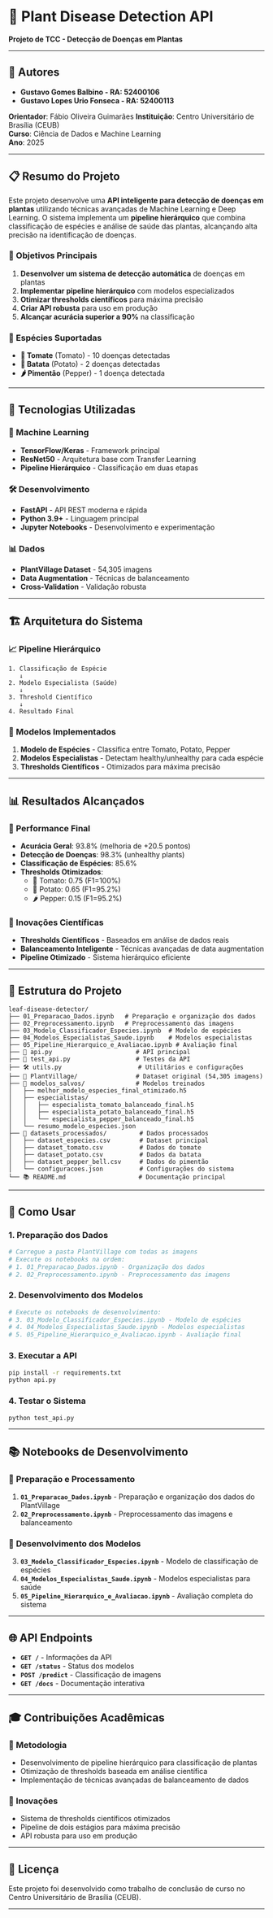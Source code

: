 # 🌱 Plant Disease Detection API

**Projeto de TCC - Detecção de Doenças em Plantas**

---

## 👥 Autores

- **Gustavo Gomes Balbino - RA: 52400106**
- **Gustavo Lopes Urio Fonseca - RA: 52400113**

**Orientador**: Fábio Oliveira Guimarães 
**Instituição**: Centro Universitário de Brasília (CEUB)  
**Curso**: Ciência de Dados e Machine Learning  
**Ano**: 2025

---

## 📋 Resumo do Projeto

Este projeto desenvolve uma **API inteligente para detecção de doenças em plantas** utilizando técnicas avançadas de Machine Learning e Deep Learning. O sistema implementa um **pipeline hierárquico** que combina classificação de espécies e análise de saúde das plantas, alcançando alta precisão na identificação de doenças.

### 🎯 Objetivos Principais

1. **Desenvolver um sistema de detecção automática** de doenças em plantas
2. **Implementar pipeline hierárquico** com modelos especializados
3. **Otimizar thresholds científicos** para máxima precisão
4. **Criar API robusta** para uso em produção
5. **Alcançar acurácia superior a 90%** na classificação

### 🌿 Espécies Suportadas

- **🍅 Tomate** (Tomato) - 10 doenças detectadas
- **🥔 Batata** (Potato) - 2 doenças detectadas  
- **🌶️ Pimentão** (Pepper) - 1 doença detectada

---

## 🚀 Tecnologias Utilizadas

### 🤖 Machine Learning
- **TensorFlow/Keras** - Framework principal
- **ResNet50** - Arquitetura base com Transfer Learning
- **Pipeline Hierárquico** - Classificação em duas etapas

### 🛠️ Desenvolvimento
- **FastAPI** - API REST moderna e rápida
- **Python 3.9+** - Linguagem principal
- **Jupyter Notebooks** - Desenvolvimento e experimentação

### 📊 Dados
- **PlantVillage Dataset** - 54,305 imagens
- **Data Augmentation** - Técnicas de balanceamento
- **Cross-Validation** - Validação robusta

---

## 🏗️ Arquitetura do Sistema

### 📈 Pipeline Hierárquico

```
1. Classificação de Espécie
   ↓
2. Modelo Especialista (Saúde)
   ↓  
3. Threshold Científico
   ↓
4. Resultado Final
```

### 🧠 Modelos Implementados

1. **Modelo de Espécies** - Classifica entre Tomato, Potato, Pepper
2. **Modelos Especialistas** - Detectam healthy/unhealthy para cada espécie
3. **Thresholds Científicos** - Otimizados para máxima precisão

---

## 📊 Resultados Alcançados

### 🎯 Performance Final
- **Acurácia Geral**: 93.8% (melhoria de +20.5 pontos)
- **Detecção de Doenças**: 98.3% (unhealthy plants)
- **Classificação de Espécies**: 85.6%
- **Thresholds Otimizados**:
  - 🍅 Tomato: 0.75 (F1=100%)
  - 🥔 Potato: 0.65 (F1=95.2%)
  - 🌶️ Pepper: 0.15 (F1=95.2%)

### 🔬 Inovações Científicas
- **Thresholds Científicos** - Baseados em análise de dados reais
- **Balanceamento Inteligente** - Técnicas avançadas de data augmentation
- **Pipeline Otimizado** - Sistema hierárquico eficiente

---

## 📁 Estrutura do Projeto

```
leaf-disease-detector/
├── 01_Preparacao_Dados.ipynb   # Preparação e organização dos dados
├── 02_Preprocessamento.ipynb   # Preprocessamento das imagens
├── 03_Modelo_Classificador_Especies.ipynb  # Modelo de espécies
├── 04_Modelos_Especialistas_Saude.ipynb    # Modelos especialistas
├── 05_Pipeline_Hierarquico_e_Avaliacao.ipynb # Avaliação final
├── 🚀 api.py                       # API principal
├── 🧪 test_api.py                  # Testes da API
├── 🛠️ utils.py                     # Utilitários e configurações
├── 📁 PlantVillage/                # Dataset original (54,305 imagens)
├── 📁 modelos_salvos/              # Modelos treinados
│   ├── melhor_modelo_especies_final_otimizado.h5
│   ├── especialistas/
│   │   ├── especialista_tomato_balanceado_final.h5
│   │   ├── especialista_potato_balanceado_final.h5
│   │   └── especialista_pepper_balanceado_final.h5
│   └── resumo_modelo_especies.json
├── 📁 datasets_processados/         # Dados processados
│   ├── dataset_especies.csv        # Dataset principal
│   ├── dataset_tomato.csv          # Dados do tomate
│   ├── dataset_potato.csv          # Dados da batata
│   ├── dataset_pepper_bell.csv     # Dados do pimentão
│   └── configuracoes.json          # Configurações do sistema
└── 📚 README.md                    # Documentação principal
```

---

## 🚀 Como Usar

### 1. Preparação dos Dados
```bash
# Carregue a pasta PlantVillage com todas as imagens
# Execute os notebooks na ordem:
# 1. 01_Preparacao_Dados.ipynb - Organização dos dados
# 2. 02_Preprocessamento.ipynb - Preprocessamento das imagens
```

### 2. Desenvolvimento dos Modelos
```bash
# Execute os notebooks de desenvolvimento:
# 3. 03_Modelo_Classificador_Especies.ipynb - Modelo de espécies
# 4. 04_Modelos_Especialistas_Saude.ipynb - Modelos especialistas
# 5. 05_Pipeline_Hierarquico_e_Avaliacao.ipynb - Avaliação final
```

### 3. Executar a API
```bash
pip install -r requirements.txt
python api.py
```

### 4. Testar o Sistema
```bash
python test_api.py
```

---

## 📚 Notebooks de Desenvolvimento

### 🔧 **Preparação e Processamento**
1. **`01_Preparacao_Dados.ipynb`** - Preparação e organização dos dados do PlantVillage
2. **`02_Preprocessamento.ipynb`** - Preprocessamento das imagens e balanceamento

### 🤖 **Desenvolvimento dos Modelos**
3. **`03_Modelo_Classificador_Especies.ipynb`** - Modelo de classificação de espécies
4. **`04_Modelos_Especialistas_Saude.ipynb`** - Modelos especialistas para saúde
5. **`05_Pipeline_Hierarquico_e_Avaliacao.ipynb`** - Avaliação completa do sistema

---

## 🌐 API Endpoints

- **`GET /`** - Informações da API
- **`GET /status`** - Status dos modelos
- **`POST /predict`** - Classificação de imagens
- **`GET /docs`** - Documentação interativa

---

## 🎓 Contribuições Acadêmicas

### 📖 Metodologia
- Desenvolvimento de pipeline hierárquico para classificação de plantas
- Otimização de thresholds baseada em análise científica
- Implementação de técnicas avançadas de balanceamento de dados

### 🔬 Inovações
- Sistema de thresholds científicos otimizados
- Pipeline de dois estágios para máxima precisão
- API robusta para uso em produção

---

## 📄 Licença

Este projeto foi desenvolvido como trabalho de conclusão de curso no Centro Universitário de Brasília (CEUB).

---

